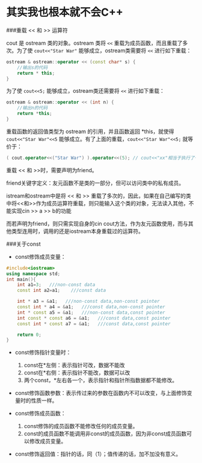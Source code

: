 # 其实我也根本就不会C++

###重载 << 和 >> 运算符

cout 是 ostream 类的对象。ostream 类将 `<<` 重载为成员函数，而且重载了多次。为了使 `cout<<"Star War"` 能够成立，ostream类需要将 `<<` 进行如下重载：

```c++
ostream & ostream::operator << (const char* s) {
    //输出s的代码
    return * this;
}
```

为了使 `cout<<5;` 能够成立，ostream类还需要将 `<<` 进行如下重载：

```c++
ostream & ostream::operator << (int n) {
    //输出n的代码
    return *this;
}
```

重载函数的返回值类型为 ostream 的引用，并且函数返回 *this，就使得 `cout<<"Star War"<<5` 能够成立。有了上面的重载，`cout<<"Star War"<<5;` 就等价于：

```c++
( cout.operator<<("Star War") ).operator<<(5); // cout<<"xx"相当于执行了一个返回值为ostream&的函数，作为第二个<<的第一个参数输入，并将第二个参数输出，以此类推。
```

重载 << 和 >>时，需要声明为friend。

friend关键字定义：友元函数不是类的一部分，但可以访问类中的私有成员。

istream和ostream中是将 << 和 >> 重载了多次的，因此，如果在自己编写的类中将<<和>>作为成员运算符重载，则只能输入这个类的对象，无法读入其他，不能实现cin >> a >> b的功能

而若声明为friend，则只需实现自身的cin cout方法，作为友元函数使用，而与其他类型连用时，调用的还是iostream本身重载过的运算符。

###关于const

* const修饰成员变量：

```c++
#include<iostream>
using namespace std;
int main(){
    int a1=3;   ///non-const data
    const int a2=a1;    ///const data

    int * a3 = &a1;   ///non-const data,non-const pointer
    const int * a4 = &a1;   ///const data,non-const pointer
    int * const a5 = &a1;   ///non-const data,const pointer
    int const * const a6 = &a1;   ///const data,const pointer
    const int * const a7 = &a1;   ///const data,const pointer

    return 0;
}
```

* const修饰指针变量时：
  1. const在*左侧：表示指针可改，数据不能改
  2. const在*右侧：表示指针不能改，数据可以改
  3. 两个const，*左右各一个，表示指针和指针所指数据都不能修改。

* const修饰函数参数：表示传过来的参数在函数内不可以改变，与上面修饰变量时的性质一样。

* const修饰成员函数：
  1. const修饰的成员函数不能修改任何的成员变量。
  2. const的成员函数不能调用非const的成员函数，因为非const成员函数可以修改成员变量。
* const修饰返回值：指针的话，同（1）；值传递的话，加不加没有意义。
